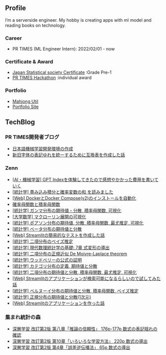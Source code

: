 ## Profile
I’m a serverside engineer. My hobby is creating apps with ml model and reading books on technology.

### Career
- PR TIMES (ML Engineer Intern): 2022/02/01 - now

### Certificate & Award
- [Japan Statistical society Certificate](https://www.toukei-kentei.jp/) :Grade Pre-1
- [PR TIMES Hackathon](https://www.wantedly.com/projects/796082) :individual award

### Portfolio
- [Mahjong Util](https://mahjong.streamlit.app/)
- [Portfolio Site](https://shun-developer.com/blog)

## TechBlog
### PR TIMES開発者ブログ
- [日本語機械学習開発環境の作成](https://developers.prtimes.jp/2023/01/26/create_ml_env/)
- [新旧字体の表記ゆれを統一するために互換表を作成した話](https://developers.prtimes.jp/2022/11/18/change_word_form/)

### Zenn
- [[AI・機械学習] GPT Indexを体験してきたので感想やかかった費用を書いていく](https://zenn.dev/shundeveloper/articles/059ff1543946c5)
- [[統計学] 畳み込み積分と確率変数の和 を読みました](https://zenn.dev/shundeveloper/articles/871ed8111e61ef)
- [[Web] DockerとDocker Compose(v2)のインストールを自動化](https://zenn.dev/shundeveloper/articles/f10826b44f04d7)
- [確率母関数と積率母関数](https://zenn.dev/shundeveloper/articles/ed692f0b8677da)
- [[統計学] ガンマ分布の期待値・分散, 積率母関数, 可視化](https://zenn.dev/shundeveloper/articles/eba111782c85cf)
- [[大学数学] マクローリン展開の可視化](https://zenn.dev/shundeveloper/articles/639b05f3a45181)
- [[統計学] ポアソン分布の期待値, 分散, 積率母関数, 最尤推定, 可視化](https://zenn.dev/shundeveloper/articles/ecfea8a4a01309)
- [[統計学] ベータ分布の期待値と分散](https://zenn.dev/shundeveloper/articles/b5b4002bc09f3b)
- [[Web] Streamlitの簡易的なテストを作成した話](https://zenn.dev/shundeveloper/articles/330f469d123876)
- [[統計学] 二項分布のベイズ推定](https://zenn.dev/shundeveloper/articles/986899a7a29e2d)
- [[統計学] 現代数理統計学の基礎: 7章 式変形の導出](https://zenn.dev/shundeveloper/articles/4acdc8ca2944ae)
- [[統計学] 二項分布の正規近似 De Moivre-Laplace theorem](https://zenn.dev/shundeveloper/articles/4b331a06ca88c0)
- [[統計学] ウッドベリーの公式の証明](https://zenn.dev/shundeveloper/articles/f1c1ab8f57ee57)
- [[統計学] カテゴリ分布の定義, 期待値と分散](https://zenn.dev/shundeveloper/articles/9572b49beee51f)
- [[統計学] 二項分布の期待値と分散, 積率母関数, 最尤推定, 可視化](https://zenn.dev/shundeveloper/articles/e8c1049ca540db)
- [[Web] Streamlitのアプリケーションが検索可能になるらしいので試してみた話](https://zenn.dev/shundeveloper/articles/f7f9069332a49e)
- [[統計学] ベルヌーイ分布の期待値と分散, 積率母関数, ベイズ推定](https://zenn.dev/shundeveloper/articles/100ba5ebfc19cb)
- [[統計学] 正規分布の期待値と分散(1次元)](https://zenn.dev/shundeveloper/articles/a3bb9d8634ca19)
- [[Web] Streamlitのアプリケーションを作った話](https://zenn.dev/shundeveloper/articles/f003e73658ce6f)

### 集まれ統計の森
- [深層学習 改訂第2版 第八章「推論の信頼性」 176p-177p 数式の表記揺れの確認](https://www.hello-statisticians.com/uncategorized/dl_mlp_ch_8_176p-177p.html)
- [深層学習 改訂第2版 第10章「いろいろな学習方法」 220p 数式の導出](https://www.hello-statisticians.com/uncategorized/dl_mlp_ch_10_220p.html)
- [深層学習 改訂第2版 第4章「誤差逆伝播法」 65p 数式の導出](https://www.hello-statisticians.com/uncategorized/dl_mlp_ch_4_65p-html.html)

<!---
ShunDeveloper/ShunDeveloper is a ✨ special ✨ repository because its `README.md` (this file) appears on your GitHub profile.
You can click the Preview link to take a look at your changes.
--->
